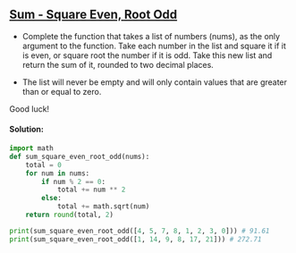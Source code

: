 ## [Sum - Square Even, Root Odd](https://www.codewars.com/kata/5a4b16435f08299c7000274f)

- Complete the function that takes a list of numbers (nums), as the only argument to the function. Take each number in the list and square it if it is even, or square root the number if it is odd. Take this new list and return the sum of it, rounded to two decimal places.

- The list will never be empty and will only contain values that are greater than or equal to zero.

Good luck!

#### Solution:

```python
import math
def sum_square_even_root_odd(nums):
    total = 0
    for num in nums:
        if num % 2 == 0:
            total += num ** 2
        else:
            total += math.sqrt(num)
    return round(total, 2)  

print(sum_square_even_root_odd([4, 5, 7, 8, 1, 2, 3, 0])) # 91.61
print(sum_square_even_root_odd([1, 14, 9, 8, 17, 21])) # 272.71
```

